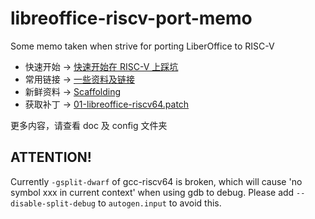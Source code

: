 
# libreoffice-riscv-port-memo

Some memo taken when strive for porting LiberOffice to RISC-V

- 快速开始 -> [快速开始在 RISC-V 上踩坑](/doc/QuickStart_CN.md)
- 常用链接 -> [一些资料及链接](/doc/Reference.md)
- 新鲜资料 -> [Scaffolding](/doc/Scaffolding.md)
- 获取补丁 -> [01-libreoffice-riscv64.patch](/config/01-libreoffice-riscv64.patch)

更多内容，请查看 doc 及 config 文件夹

## ATTENTION!

Currently `-gsplit-dwarf` of gcc-riscv64 is broken, which will cause 'no symbol xxx in current context' when using gdb to debug. Please add `--disable-split-debug` to `autogen.input` to avoid this.
